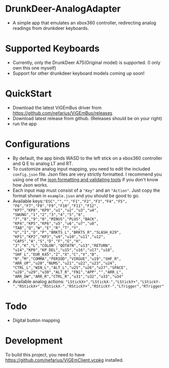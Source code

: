 # DrunkDeer-AnalogAdapter
 - A simple app that emulates an xbox360 controller, redirecting analog readings from drunkdeer keyboards.
# Supported Keyboards
 - Currently, only the DrunkDeer A75(Original model) is supported. (I only own this one myself)
 - Support for other drunkdeer keyboard models coming up soon!
# QuickStart
 - Download the latest ViGEmBus driver from https://github.com/nefarius/ViGEmBus/releases
 - Download latest release from github. (Releases should be on your right)
 - run the app
# Configurations
 - By default, the app binds WASD to the left stick on a xbox360 controller and Q E to analog LT and RT.
 - To customize analog input mapping, you need to edit the included `config.json` file. Json files are very strictly formatted. I recommend you using one of the [json formatting and validating tools](https://jsonlint.com/) if you don't know how Json works.
 - Each input map must consist of a `"Key"` and an `"Action"`. Just copy the format shown in `example.json` and you should be good to go.
 - Available keys:```"ESC","","","F1","F2","F3","F4","F5",
"F6","F7","F8","F9","F10","F11","F12",
"KP7","KP8","KP9","u1","u2","u3","u4",
"SWUNG","1","2","3","4","5","6",
"7","8","9","0","MINUS","PLUS","BACK",
"KP4","KP5","KP6","u5","u6","u7","u8",
"TAB","Q","W","E","R","T","Y",
"U","I","O","P","BRKTS_L","BRKTS_R","SLASH_K29",
"KP1","KP2","KP3","u9","u10","u11","u12",
"CAPS","A","S","D","F","G","H",
"J","K","L","COLON","QOTATN","u13","RETURN",
"u14","KP0","KP_DEL","u15","u16","u17","u18",
"SHF_L","EUR_K45","Z","X","C","V","B",
"N","M","COMMA","PERIOD","VIRGUE","u19","SHF_R",
"ARR_UP","u20","NUMS","u21","u22","u23","u24",
"CTRL_L","WIN_L","ALT_L","u25","u26","u27","SPACE",
"u28","u29","u30","ALT_R","FN1","APP","","ARR_L",
"ARR_DW","ARR_R","CTRL_R","u31","u32","u33","u34" ```
 - Available analog actions: ```"LStickX+","LStickX-","LStickY+","LStickY-","RStickX+","RStickX-","RStickY+","RStickY-","LTrigger","RTrigger" ```
# Todo
- Digital button mapping
# Development
To build this project, you need to have https://github.com/nefarius/ViGEmClient.vcpkg installed.
